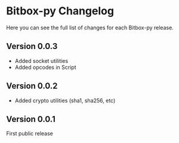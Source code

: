 Bitbox-py Changelog
=======================

Here you can see the full list of changes for each Bitbox-py release.

Version 0.0.3
-------------
- Added socket utilities
- Added opcodes in Script


Version 0.0.2
-------------
- Added crypto utilities (sha1, sha256, etc)

Version 0.0.1
-------------
First public release
